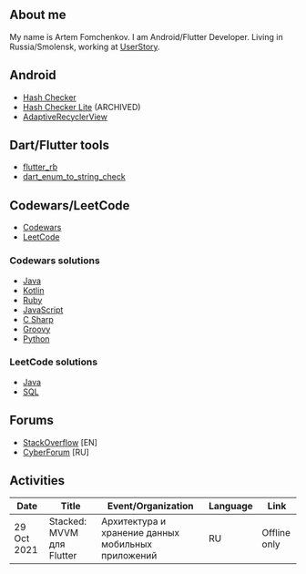 ## About me

My name is Artem Fomchenkov. I am Android/Flutter Developer. Living in Russia/Smolensk, working at [UserStory](https://userstory.ru).

## Android

- [Hash Checker](https://github.com/hash-checker/hash-checker)
- [Hash Checker Lite](https://github.com/hash-checker/hash-checker-lite) (ARCHIVED)
- [AdaptiveRecyclerView](https://github.com/fartem/adaptive-recycler-view)

## Dart/Flutter tools

- [flutter_rb](https://github.com/fartem/flutter-rb)
- [dart_enum_to_string_check](https://github.com/fartem/dart-enum-to-string-check)

## Codewars/LeetCode

- [Codewars](https://www.codewars.com/users/fartem)
- [LeetCode](https://leetcode.com/fartem)

### Codewars solutions

- [Java](https://github.com/fartem/codewars-java)
- [Kotlin](https://github.com/fartem/codewars-kotlin)
- [Ruby](https://github.com/fartem/codewars-ruby)
- [JavaScript](https://github.com/fartem/codewars-javascript)
- [C Sharp](https://github.com/fartem/codewars-c-sharp)
- [Groovy](https://github.com/fartem/codewars-groovy)
- [Python](https://github.com/fartem/codewars-python)

### LeetCode solutions

- [Java](https://github.com/fartem/leetcode-java)
- [SQL](https://github.com/fartem/leetcode-sql)

## Forums

- [StackOverflow](https://stackoverflow.com/users/10684765/fartem) [EN]
- [CyberForum](https://www.cyberforum.ru/members/939458.html) [RU]

## Activities

| Date | Title | Event/Organization | Language | Link |
| --- | --- | --- | --- | --- |
| 29 Oct 2021 | Stacked: MVVM для Flutter | Архитектура и хранение данных мобильных приложений | RU | Offline only |
